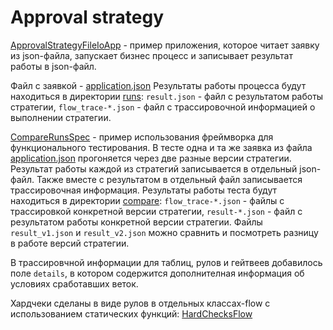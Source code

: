 # Approval strategy

[ApprovalStrategyFileIoApp](src/main/scala/ru/neoflex/ndk/strategy/ApprovalStrategyFileIoApp.scala) - пример приложения, которое читает заявку из json-файла, запускает бизнес процесс и записывает результат работы в json-файл.

Файл с заявкой - [application.json](src/main/resources/application.json)
Результаты работы процесса будут находиться в директории [runs](runs): `result.json` - файл с результатом работы стратегии, `flow_trace-*.json` - файл с трассировочной информацией о выполнении стратегии.

[CompareRunsSpec](src/test/scala/ru/neoflex/ndk/strategy/CompareRunsSpec.scala) - пример использования фреймворка для функционального тестирования.
В тесте одна и та же заявка из файла [application.json](src/main/resources/application.json) прогоняется через две разные версии стратегии. Результат работы каждой из стратегий записывается в отдельный json-файл.
Также вместе с результатом в отдельный файл записывается трассировочная информация.
Результаты работы теста будут находиться в директории [compare](runs/compare): `flow_trace-*.json` - файлы с трассировкой конкретной версии стратегии, `result-*.json` - файл с результатом работы конкретной версии стратегии.
Файлы `result_v1.json` и `result_v2.json` можно сравнить и посмотреть разницу в работе версий стратегии.

В трассировчной информации для таблиц, рулов и гейтвеев добавилось поле `details`, в котором содержится дополнителная информация об условиях сработавших веток.

Хардчеки сделаны в виде рулов в отдельных классах-flow с использованием статических функций: [HardChecksFlow](src/main/scala/ru/neoflex/ndk/strategy/flow/HardChecksFlow.scala)
